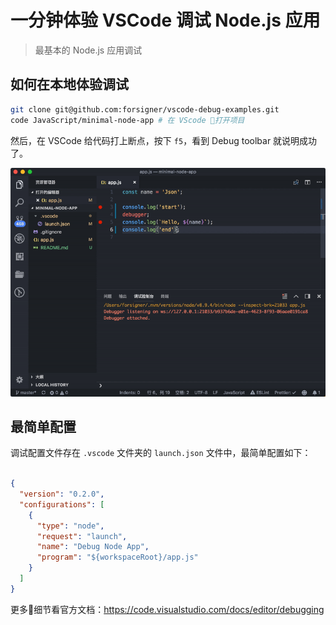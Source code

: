 # 一分钟体验 VSCode 调试 Node.js 应用
> 最基本的 Node.js 应用调试

## 如何在本地体验调试

``` bash
git clone git@github.com:forsigner/vscode-debug-examples.git
code JavaScript/minimal-node-app # 在 VScode 打开项目
```

然后，在 VSCode 给代码打上断点，按下 `f5`，看到 Debug toolbar 就说明成功了。

![体验](/screenshots/minimal-debug.gif)

## 最简单配置

调试配置文件存在 `.vscode` 文件夹的 `launch.json` 文件中，最简单配置如下：

``` json

{
  "version": "0.2.0",
  "configurations": [
    {
      "type": "node",
      "request": "launch",
      "name": "Debug Node App",
      "program": "${workspaceRoot}/app.js"
    }
  ]
}
```

更多细节看官方文档：https://code.visualstudio.com/docs/editor/debugging